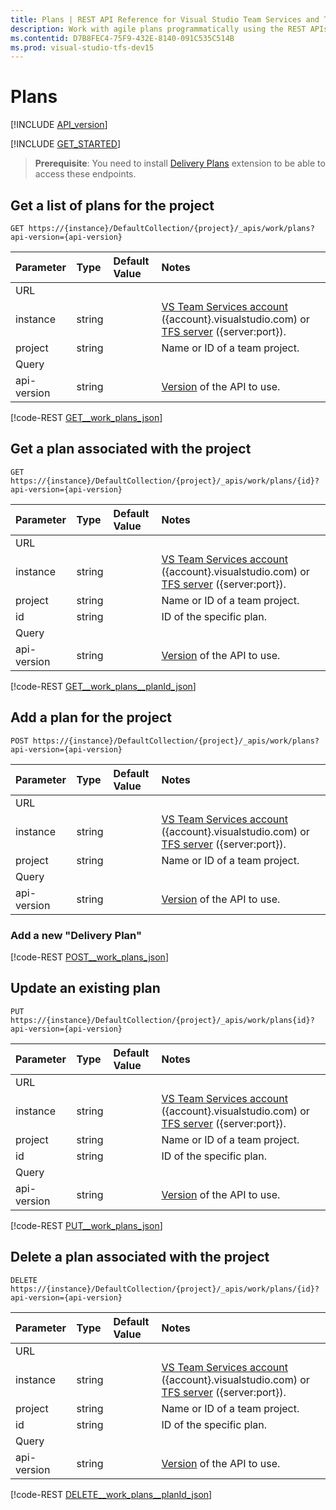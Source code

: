 ```yaml
---
title: Plans | REST API Reference for Visual Studio Team Services and Team Foundation Server
description: Work with agile plans programmatically using the REST APIs for Visual Studio Team Services and Team Foundation Server. 
ms.contentid: D7B8FEC4-75F9-432E-8140-091C535C514B
ms.prod: visual-studio-tfs-dev15
---
```


# Plans
[!INCLUDE [API_version](../_data/version3-preview1.md)]

[!INCLUDE [GET_STARTED](../_data/get-started.md)]

> **Prerequisite**: You need to install [Delivery Plans](https://marketplace.visualstudio.com/items?itemName=ms.vss-plans) extension to be able to access these endpoints.

## Get a list of plans for the project

```httprequest
GET https://{instance}/DefaultCollection/{project}/_apis/work/plans?api-version={api-version}
```

| Parameter | Type    |Default Value | Notes	
|:----------|:--------|:------------ |:------------------------------
| URL
| instance  | string  | | [VS Team Services account](/integrate/get-started/rest/basics.md#vs-team-services) ({account}.visualstudio.com) or [TFS server](/integrate/get-started/rest/basics.md#tfs) ({server:port}).
| project   | string  | | Name or ID of a team project.
| Query
| api-version | string  | | [Version](../../get-started/rest/basics.md#versions) of the API to use.


[!code-REST [GET__work_plans_json](./_data/GET__work_plans_.json)]

## Get a plan associated with the project

```httprequest
GET https://{instance}/DefaultCollection/{project}/_apis/work/plans/{id}?api-version={api-version}
```

| Parameter | Type    |Default Value | Notes	
|:----------|:--------|:------------ |:------------------------------
| URL
| instance  | string  | | [VS Team Services account](/integrate/get-started/rest/basics.md#vs-team-services) ({account}.visualstudio.com) or [TFS server](/integrate/get-started/rest/basics.md#tfs) ({server:port}).
| project   | string  | | Name or ID of a team project.
| id        | string  || ID of the specific plan.
| Query
| api-version | string  | | [Version](../../get-started/rest/basics.md#versions) of the API to use.

[!code-REST [GET__work_plans__planId_json](./_data/GET__work_plans__planId_.json)]

## Add a plan for the project

```httprequest
POST https://{instance}/DefaultCollection/{project}/_apis/work/plans?api-version={api-version}
```

| Parameter | Type    |Default Value | Notes	
|:----------|:--------|:------------ |:------------------------------
| URL
| instance  | string  | | [VS Team Services account](/integrate/get-started/rest/basics.md#vs-team-services) ({account}.visualstudio.com) or [TFS server](/integrate/get-started/rest/basics.md#tfs) ({server:port}).
| project   | string  | | Name or ID of a team project.
| Query
| api-version | string  | | [Version](../../get-started/rest/basics.md#versions) of the API to use.

### Add a new "Delivery Plan"

[!code-REST [POST__work_plans_json](./_data/POST__work_plans_.json)]

## Update an existing plan

```httprequest
PUT https://{instance}/DefaultCollection/{project}/_apis/work/plans{id}?api-version={api-version}
```

| Parameter | Type    |Default Value | Notes	
|:----------|:--------|:------------ |:------------------------------
| URL
| instance  | string  | | [VS Team Services account](/integrate/get-started/rest/basics.md#vs-team-services) ({account}.visualstudio.com) or [TFS server](/integrate/get-started/rest/basics.md#tfs) ({server:port}).
| project   | string  | | Name or ID of a team project.
| id        | string  || ID of the specific plan.
| Query
| api-version | string  | | [Version](../../get-started/rest/basics.md#versions) of the API to use.

[!code-REST [PUT__work_plans_json](./_data/PUT__work_plans_.json)]

## Delete a plan associated with the project

```httprequest
DELETE https://{instance}/DefaultCollection/{project}/_apis/work/plans/{id}?api-version={api-version}
```

| Parameter | Type    |Default Value | Notes	
|:----------|:--------|:------------ |:------------------------------
| URL
| instance  | string  | | [VS Team Services account](/integrate/get-started/rest/basics.md#vs-team-services) ({account}.visualstudio.com) or [TFS server](/integrate/get-started/rest/basics.md#tfs) ({server:port}).
| project   | string  | | Name or ID of a team project.
| id        | string  || ID of the specific plan.
| Query
| api-version | string  | | [Version](../../get-started/rest/basics.md#versions) of the API to use.

[!code-REST [DELETE__work_plans__planId_json](./_data/DELETE__work_plans__planId_.json)]
